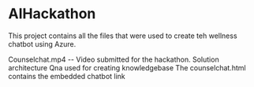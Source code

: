 # AIHackathon

This project contains all the files that were used to create teh wellness chatbot using Azure.

Counselchat.mp4 -- Video submitted for the hackathon.
Solution architecture
Qna used for creating knowledgebase
The counselchat.html contains the embedded chatbot link
